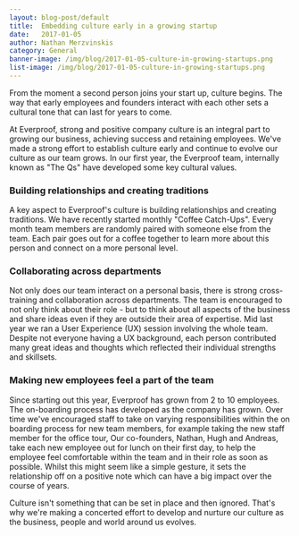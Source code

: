 ```yaml
---
layout: blog-post/default
title:  Embedding culture early in a growing startup
date:   2017-01-05
author: Nathan Merzvinskis
category: General
banner-image: /img/blog/2017-01-05-culture-in-growing-startups.png
list-image: /img/blog/2017-01-05-culture-in-growing-startups.png
---
```


From the moment a second person joins your start up, culture begins. The way that early employees and founders interact
with each other sets a cultural tone that can last for years to come.

<!--end-excerpt-->

At Everproof, strong and positive company culture is an integral part to growing our business, achieving success and
retaining employees. We've made a strong effort to establish culture early and continue to evolve our culture as our
team grows. In our first year, the Everproof team, internally known as "The Qs" have developed some key cultural values.

### Building relationships and creating traditions

A key aspect to Everproof's culture is building relationships and creating traditions. We have recently started monthly
"Coffee Catch-Ups". Every month team members are randomly paired with someone else from the team. Each pair goes out
for a coffee together to learn more about this person and connect on a more personal level.

### Collaborating across departments

Not only does our team interact on a personal basis, there is strong cross-training and collaboration across
departments. The team is encouraged to not only think about their role - but to think about all aspects of the
business and share ideas even if they are outside their area of expertise. Mid last year we ran a User Experience (UX)
session involving the whole team. Despite not everyone having a UX background, each person contributed many great
ideas and thoughts which reflected their individual strengths and skillsets.

### Making new employees feel a part of the team

Since starting out this year, Everproof has grown from 2 to 10 employees. The on-boarding process has developed as the
company has grown. Over time we've encouraged staff to take on varying responsibilities within the on boarding process
for new team members, for example taking the new staff member for the office tour, Our co-founders, Nathan, Hugh and
Andreas, take each new employee out for lunch on their first day, to help the employee feel comfortable within the
team and in their role as soon as possible. Whilst this might seem like a simple gesture, it sets the relationship off
on a positive note which can have a big impact over the course of years.

Culture isn't something that can be set in place and then ignored. That's why we're making a concerted effort to
develop and nurture our culture as the business, people and world around us evolves.

